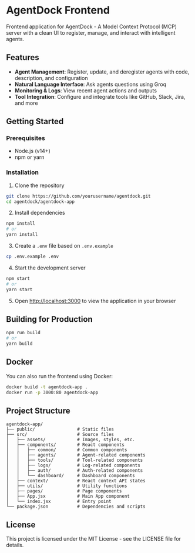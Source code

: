 # AgentDock Frontend

Frontend application for AgentDock - A Model Context Protocol (MCP) server with a clean UI to register, manage, and interact with intelligent agents.

## Features

- **Agent Management**: Register, update, and deregister agents with code, description, and configuration
- **Natural Language Interface**: Ask agents questions using Groq
- **Monitoring & Logs**: View recent agent actions and outputs
- **Tool Integration**: Configure and integrate tools like GitHub, Slack, Jira, and more

## Getting Started

### Prerequisites

- Node.js (v14+)
- npm or yarn

### Installation

1. Clone the repository
```bash
git clone https://github.com/yourusername/agentdock.git
cd agentdock/agentdock-app
```

2. Install dependencies
```bash
npm install
# or
yarn install
```

3. Create a `.env` file based on `.env.example`
```bash
cp .env.example .env
```

4. Start the development server
```bash
npm start
# or
yarn start
```

5. Open [http://localhost:3000](http://localhost:3000) to view the application in your browser

## Building for Production

```bash
npm run build
# or
yarn build
```

## Docker

You can also run the frontend using Docker:

```bash
docker build -t agentdock-app .
docker run -p 3000:80 agentdock-app
```

## Project Structure

```
agentdock-app/
├── public/                # Static files
├── src/                   # Source files
│   ├── assets/            # Images, styles, etc.
│   ├── components/        # React components
│   │   ├── common/        # Common components
│   │   ├── agents/        # Agent-related components
│   │   ├── tools/         # Tool-related components
│   │   ├── logs/          # Log-related components
│   │   ├── auth/          # Auth-related components
│   │   └── dashboard/     # Dashboard components
│   ├── context/           # React context API states
│   ├── utils/             # Utility functions
│   ├── pages/             # Page components
│   ├── App.jsx            # Main App component
│   └── index.jsx          # Entry point
└── package.json           # Dependencies and scripts
```

## License

This project is licensed under the MIT License - see the LICENSE file for details.
